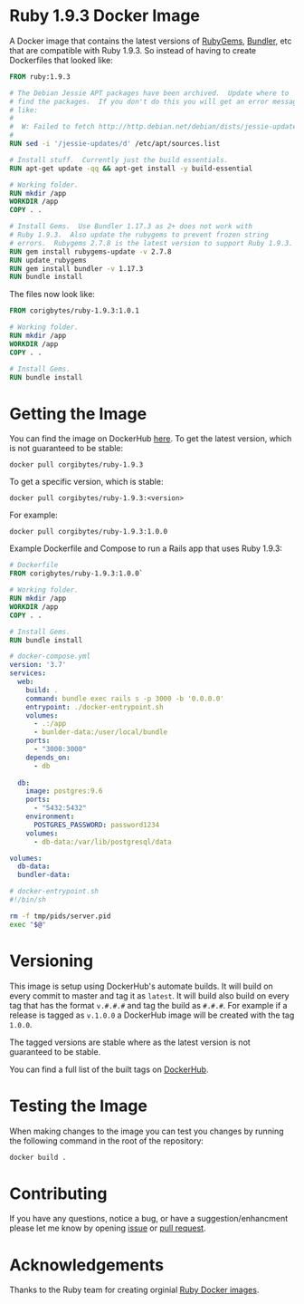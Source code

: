 # Ruby 1.9.3 Docker Image
A Docker image that contains the latest versions of [RubyGems](https://github.com/rubygems/rubygems), [Bundler](https://bundler.io/), etc that are compatible with Ruby 1.9.3.  So instead of having to create Dockerfiles that looked like:

```dockerfile
FROM ruby:1.9.3

# The Debian Jessie APT packages have been archived.  Update where to
# find the packages.  If you don't do this you will get an error message
# like:
#
#  W: Failed to fetch http://http.debian.net/debian/dists/jessie-updates/InRelease
#
RUN sed -i '/jessie-updates/d' /etc/apt/sources.list

# Install stuff.  Currently just the build essentials.
RUN apt-get update -qq && apt-get install -y build-essential

# Working folder.
RUN mkdir /app
WORKDIR /app
COPY . .

# Install Gems.  Use Bundler 1.17.3 as 2+ does not work with
# Ruby 1.9.3.  Also update the rubygems to prevent frozen string
# errors.  Rubygems 2.7.8 is the latest version to support Ruby 1.9.3.
RUN gem install rubygems-update -v 2.7.8
RUN update_rubygems
RUN gem install bundler -v 1.17.3
RUN bundle install
```

The files now look like:

```dockerfile
FROM corigbytes/ruby-1.9.3:1.0.1

# Working folder.
RUN mkdir /app
WORKDIR /app
COPY . .

# Install Gems.
RUN bundle install
```

# Getting the Image
You can find the image on DockerHub [here](https://hub.docker.com/r/corgibytes/ruby-1.9.3).  To get the latest version, which is not guaranteed to be stable:

`docker pull corgibytes/ruby-1.9.3`

To get a specific version, which is stable:

`docker pull corgibytes/ruby-1.9.3:<version>`

For example:

`docker pull corgibytes/ruby-1.9.3:1.0.0`

Example Dockerfile and Compose to run a Rails app that uses Ruby 1.9.3:

```dockerfile
# Dockerfile
FROM corigbytes/ruby-1.9.3:1.0.0`

# Working folder.
RUN mkdir /app
WORKDIR /app
COPY . .

# Install Gems.
RUN bundle install
```

```yml
# docker-compose.yml
version: '3.7'
services:
  web:
    build: .
    command: bundle exec rails s -p 3000 -b '0.0.0.0'
    entrypoint: ./docker-entrypoint.sh
    volumes:
      - .:/app
      - bunlder-data:/user/local/bundle
    ports:
      - "3000:3000"
    depends_on:
      - db
      
  db: 
    image: postgres:9.6
    ports:
      - "5432:5432"
    environment:
      POSTGRES_PASSWORD: password1234
    volumes:
      - db-data:/var/lib/postgresql/data

volumes:
  db-data:
  bundler-data:
```

```bash
# docker-entrypoint.sh
#!/bin/sh

rm -f tmp/pids/server.pid
exec "$@"
```

# Versioning
This image is setup using DockerHub's automate builds.  It will build on every commit to master and tag it as `latest`.  It will build also build on every tag that has the format `v.#.#.#` and tag the build as `#.#.#`.   For example if a release is tagged as `v.1.0.0` a DockerHub image will be created with the tag `1.0.0`.

The tagged versions are stable where as the latest version is not guaranteed to be stable.

You can find a full list of the built tags on [DockerHub](https://hub.docker.com/r/corgibytes/ruby-1.9.3/tags).

# Testing the Image
When making changes to the image you can test you changes by running the following command in the root of the repository:

```bash
docker build .
```

# Contributing
If you have any questions, notice a bug, or have a suggestion/enhancment please let me know by opening [issue](https://github.com/corgibytes/ruby_193_docker/issues) or [pull request](https://github.com/corgibytes/ruby_193_docker/pulls).

# Acknowledgements
Thanks to the Ruby team for creating orginial [Ruby Docker images](https://hub.docker.com/_/ruby).
